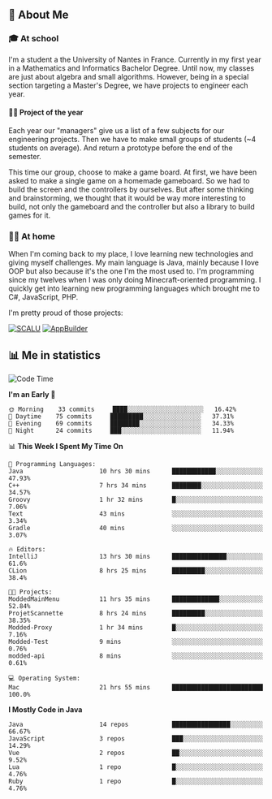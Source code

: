## 👀 About Me

### 🎓 At school

I'm a student a the University of Nantes in France. Currently in my first year in a Mathematics and Informatics Bachelor Degree. Until now, my classes are just about algebra and small algorithms. However, being in a special section targeting a Master's Degree, we have projects to engineer each year. 

#### 🔧🔬 Project of the year

Each year our "managers" give us a list of a few subjects for our engineering projects. Then we have to make small groups of students (~4 students on average). And return a prototype before the end of the semester.

This time our group, choose to make a game board. At first, we have been asked to make a single game on a homemade gameboard. So we had to build the screen and the controllers by ourselves. 
But after some thinking and brainstorming, we thought that it would be way more interesting to build, not only the gameboard and the controller but also a library to build games for it.

### 👨‍💻 At home

When I'm coming back to my place, I love learning new technologies and giving myself challenges. My main language is Java, mainly because I love OOP but also because it's the one I'm the most used to. I'm programming since my twelves when I was only doing Minecraft-oriented programming.  I quickly get into learning new programming languages which brought me to C#, JavaScript, PHP. 

I'm pretty proud of those projects:

[![SCALU](https://github-readme-stats.vercel.app/api/pin?username=renardfute&repo=SCALU)](https://github.com/renardfute/scalu)
[![AppBuilder](https://github-readme-stats.vercel.app/api/pin?username=pulsedev2&repo=AppBuilder)](https://github.com/pulsedev2/AppBuilder)

## 📊 Me in statistics
<!--START_SECTION:waka-->
![Code Time](http://img.shields.io/badge/Code%20Time-94%20hrs%2013%20mins-blue)

**I'm an Early 🐤** 

```text
🌞 Morning    33 commits     ████░░░░░░░░░░░░░░░░░░░░░   16.42% 
🌆 Daytime    75 commits     █████████░░░░░░░░░░░░░░░░   37.31% 
🌃 Evening    69 commits     ████████░░░░░░░░░░░░░░░░░   34.33% 
🌙 Night      24 commits     ███░░░░░░░░░░░░░░░░░░░░░░   11.94%

```


📊 **This Week I Spent My Time On** 

```text
💬 Programming Languages: 
Java                     10 hrs 30 mins      ████████████░░░░░░░░░░░░░   47.93% 
C++                      7 hrs 34 mins       ████████░░░░░░░░░░░░░░░░░   34.57% 
Groovy                   1 hr 32 mins        █░░░░░░░░░░░░░░░░░░░░░░░░   7.06% 
Text                     43 mins             ░░░░░░░░░░░░░░░░░░░░░░░░░   3.34% 
Gradle                   40 mins             ░░░░░░░░░░░░░░░░░░░░░░░░░   3.07%

🔥 Editors: 
IntelliJ                 13 hrs 30 mins      ███████████████░░░░░░░░░░   61.6% 
CLion                    8 hrs 25 mins       █████████░░░░░░░░░░░░░░░░   38.4%

🐱‍💻 Projects: 
ModdedMainMenu           11 hrs 35 mins      █████████████░░░░░░░░░░░░   52.84% 
ProjetScannette          8 hrs 24 mins       █████████░░░░░░░░░░░░░░░░   38.35% 
Modded-Proxy             1 hr 34 mins        █░░░░░░░░░░░░░░░░░░░░░░░░   7.16% 
Modded-Test              9 mins              ░░░░░░░░░░░░░░░░░░░░░░░░░   0.76% 
modded-api               8 mins              ░░░░░░░░░░░░░░░░░░░░░░░░░   0.61%

💻 Operating System: 
Mac                      21 hrs 55 mins      █████████████████████████   100.0%

```

**I Mostly Code in Java** 

```text
Java                     14 repos            ████████████████░░░░░░░░░   66.67% 
JavaScript               3 repos             ███░░░░░░░░░░░░░░░░░░░░░░   14.29% 
Vue                      2 repos             ██░░░░░░░░░░░░░░░░░░░░░░░   9.52% 
Lua                      1 repo              █░░░░░░░░░░░░░░░░░░░░░░░░   4.76% 
Ruby                     1 repo              █░░░░░░░░░░░░░░░░░░░░░░░░   4.76%

```



<!--END_SECTION:waka-->
